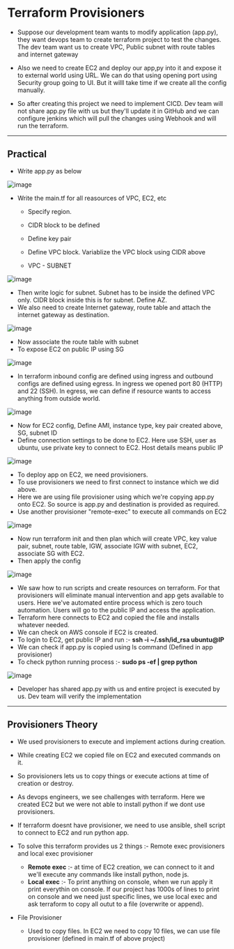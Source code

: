 # Terraform Provisioners

- Suppose our development team wants to modify application (app.py), they want devops team to create terraform project to test the changes. The dev team want us to create VPC, Public subnet with route tables and internet gateway
- Also we need to create EC2 and deploy our app,py into it and expose it to external world using URL. We can do that using opening port using Security group going to UI. But it willl take time if we create all the config manually.

- So after creating this project we need to implement CICD. Dev team will not share app.py file with us but they'll update it in GitHub and we can configure jenkins which will pull the changes using Webhook and will run the terraform.

----------------------------------------------------------------------------

Practical
-
- Write app.py as below

![image](https://github.com/user-attachments/assets/863c247f-17da-415d-8806-f35e5f5e3403)

- Write the main.tf for all reasources of VPC, EC2, etc
  - Specify region.
  - CIDR block to be defined
  - Define key pair
  - Define VPC block. Variablize the VPC block using CIDR above
 
  - VPC - SUBNET

![image](https://github.com/user-attachments/assets/97829a06-4cce-462f-8277-0bbbc8df06e2)

  -  Then write logic for subnet. Subnet has to be inside the defined VPC only. CIDR block inside this is for subnet. Define AZ.
  - We also need to create Internet gateway, route table and attach the internet gateway as destination.

![image](https://github.com/user-attachments/assets/e0059d8a-5f4c-4cdb-aa12-12ce371da84e)

  - Now associate the route table with subnet
  - To expose EC2 on public IP using SG

![image](https://github.com/user-attachments/assets/e52aa2af-40e9-4fde-bbb5-6d5714e59d74)

  - In terraform inbound config are defined using ingress and outbound configs are defined using egress. In ingress we opened port 80 (HTTP) and 22 (SSH). In egress, we can define if resource wants to access anything from outside world.

![image](https://github.com/user-attachments/assets/3d9f5aa5-5d01-4b6f-b724-ab386acd0cbe)

  - Now for EC2 config, Define AMI, instance type, key pair created above, SG, subnet ID
  - Define connection settings to be done to EC2. Here use SSH, user as ubuntu, use private key to connect to EC2. Host details means public IP

![image](https://github.com/user-attachments/assets/93ae3bca-49f6-4a0f-8f46-b303a59062fc)

  - To deploy app on EC2, we need provisioners.
  - To use provisioners we need to first connect to instance which we did above.
  - Here we are using file provisioner using which we're copying app.py onto EC2. So source is app.py and destination is provided as required.
  - Use another provisioner "remote-exec" to execute all commands on EC2

![image](https://github.com/user-attachments/assets/c0e9ea37-7523-4b3f-8de6-410dc9e4f09c)

  - Now run terraform init and then plan which will create VPC, key value pair, subnet, route table, IGW, associate IGW with subnet, EC2, associate SG with EC2.
  - Then apply the config

![image](https://github.com/user-attachments/assets/fcce4ee0-9bca-4b0a-a8ad-0167871adbe4)

  - We saw how to run scripts and create resources on terraform. For that provisioners will eliminate manual intervention and app gets available to users. Here we've automated entire process which is zero touch automation. Users will go to the public IP and access the application.
  - Terraform here connects to EC2 and copied the file and installs whatever needed.
  - We can check on AWS console if EC2 is created.
  - To login to EC2, get public IP and run :- **ssh -i ~/.ssh/id_rsa ubuntu@IP**
  - We can check if app.py is copied using ls command (Defined in app provisioner)
  - To check python running process :- **sudo ps -ef | grep python**


![image](https://github.com/user-attachments/assets/0a21b342-04ce-49e1-99e4-8a3ad85057d2)

  - Developer has shared app.py with us and entire project is executed by us. Dev team will verify the implementation

----------------------------------------------------------------------------

Provisioners Theory
-
- We used provisioners to execute and implement actions during creation.
- While creating EC2 we copied file on EC2 and executed commands on it.
- So provisioners lets us to copy things or execute actions at time of creation or destroy.

- As devops engineers, we see challenges with terraform. Here we created EC2 but we were not able to install python if we dont use provisioners.
- If terraform doesnt have provisioner, we need to use ansible, shell script to connect to EC2 and run python app.

- To solve this terraform provides us 2 things :- Remote exec provisioners and local exec provisioner
  - **Remote exec** :- at time of EC2 creation, we can connect to it and we'll execute any commands like install python, node js.
  - **Local exec** :- To print anything on console, when we run apply it print everythin on console. If our project has 1000s of lines to print on console and we need just specific lines, we use local exec and ask terraform to copy all outut to a file (overwrite or append).
 
- File Provisioner
  - Used to copy files. In EC2 we need to copy 10 files, we can use file provisioner (defined in main.tf of above project)
